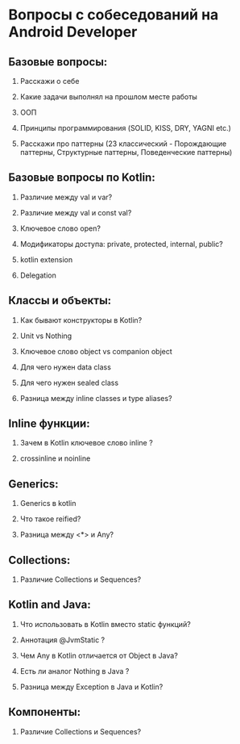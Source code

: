 # Вопросы с собеседований на Android Developer

## Базовые вопросы:

<ol>
  <li>
    <p>Расскажи о себе</p>
  </li>
  <li>
    <p>Какие задачи выполнял на прошлом месте работы</p>
  </li>
  <li>
    <p>ООП</p>
  </li>  
  <li>
    <p>Принципы программирования (SOLID, KISS, DRY, YAGNI etc.)</p>
  </li>  
  <li>
    <p>Расскажи про паттерны (23 классический - Порождающие паттерны, Структурные паттерны, Поведенческие паттерны)</p>
  </li>  
</ol>

## Базовые вопросы по Kotlin:

<ol>
  <li>
    <p>Различие между val и var?</p>
  </li>
  <li>
    <p>Различие между val и const val?</p>
  </li>
  <li>
    <p>Ключевое слово open?</p>
  </li>
  <li>
    <p>Модификаторы доступа: private, protected, internal, public?</p>
  </li>
  <li>
    <p>kotlin extension</p>
  </li>
  <li>
    <p>Delegation</p>
  </li>
</ol>

## Классы и объекты:

<ol>
  <li>
    <p>Как бывают конструкторы в Kotlin?</p>
  </li>
  <li>
    <p>Unit vs Nothing</p>
  </li>
  <li>
    <p>Ключевое слово object vs companion object</p>
  </li>
  <li>
    <p>Для чего нужен data class</p>
  </li>
  <li>
    <p>Для чего нужен sealed class</p>
  </li>
  <li>
    <p>Разница между inline classes и type aliases?</p>
  </li>
</ol>

## Inline функции:

<ol>
  <li>
    <p>Зачем в Kotlin ключевое слово inline ?</p>
  </li>
  <li>
    <p>crossinline и noinline</p>
  </li>
</ol>

## Generics:

<ol>
  <li>
    <p>Generics в kotlin</p>
  </li>
  <li>
    <p>Что такое reified?</p>
  </li>
  <li>
    <p>Разница между <*> и Any?</p>
  </li>
</ol>

## Collections:

<ol>
  <li>
    <p>Различие Collections и Sequences?</p>
  </li>
</ol>

## Kotlin and Java:

<ol>
  <li>
    <p>Что использовать в Kotlin вместо static функций?</p>
  </li>
  <li>
    <p>Аннотация @JvmStatic ?</p>
  </li>
  <li>
    <p>Чем Any в Kotlin отличается от Object в Java?</p>
  </li>
  <li>
    <p>Есть ли аналог Nothing в Java ?</p>
  </li>
   <li>
    <p>Разница между Exception в Java и Kotlin?</p>
  </li>
</ol>



## Компоненты:

<ol>
  <li>
    <p>Различие Collections и Sequences?</p>
  </li>
</ol>

